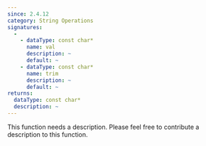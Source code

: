 ```yaml
---
since: 2.4.12
category: String Operations
signatures:
  -
    - dataType: const char*
      name: val
      description: ~
      default: ~
    - dataType: const char*
      name: trim
      description: ~
      default: ~
returns:
  dataType: const char*
  description: ~
---
```


This function needs a description. Please feel free to contribute a description to this function.
